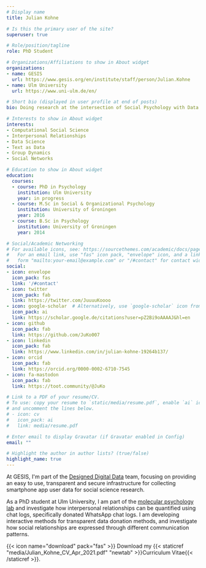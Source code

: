 ```yaml
---
# Display name
title: Julian Kohne

# Is this the primary user of the site?
superuser: true

# Role/position/tagline
role: PhD Student

# Organizations/Affiliations to show in About widget
organizations:
- name: GESIS
  url: https://www.gesis.org/en/institute/staff/person/Julian.Kohne
- name: Ulm University
  url: https://www.uni-ulm.de/en/

# Short bio (displayed in user profile at end of posts)
bio: Doing research at the intersection of Social Psychology with Data Science.

# Interests to show in About widget
interests:
- Computational Social Science
- Interpersonal Relationships
- Data Science
- Text as Data
- Group Dynamics
- Social Networks

# Education to show in About widget
education:
  courses:
  - course: PhD in Psychology
    institution: Ulm University
    year: in progress
  - course: M.Sc in Social & Organizational Psychology
    institution: University of Groningen
    year: 2016
  - course: B.Sc in Psychology
    institution: University of Groningen
    year: 2014

# Social/Academic Networking
# For available icons, see: https://sourcethemes.com/academic/docs/page-builder/#icons
#   For an email link, use "fas" icon pack, "envelope" icon, and a link in the
#   form "mailto:your-email@example.com" or "/#contact" for contact widget.
social:
- icon: envelope
  icon_pack: fas
  link: '/#contact'
- icon: twitter
  icon_pack: fab
  link: https://twitter.com/JuuuuKoooo
- icon: google-scholar  # Alternatively, use `google-scholar` icon from `ai` icon pack
  icon_pack: ai
  link: https://scholar.google.de/citations?user=pZ2Bi9oAAAAJ&hl=en
- icon: github
  icon_pack: fab
  link: https://github.com/JuKo007
- icon: linkedin
  icon_pack: fab
  link: https://www.linkedin.com/in/julian-kohne-19264b137/
- icon: orcid
  icon_pack: fab
  link: https://orcid.org/0000-0002-6710-7545
- icon: fa-mastodon
  icon_pack: fab
  link: https://toot.community/@JuKo

# Link to a PDF of your resume/CV.
# To use: copy your resume to `static/media/resume.pdf`, enable `ai` icons in `params.toml`, 
# and uncomment the lines below.
# - icon: cv
#   icon_pack: ai
#   link: media/resume.pdf

# Enter email to display Gravatar (if Gravatar enabled in Config)
email: ""

# Highlight the author in author lists? (true/false)
highlight_name: true
---
```


At GESIS, I'm part of the [Designed Digital Data](https://www.gesis.org/en/institute/departments/computational-social-science) team, focusing on providing
an easy to use, transparent and secure infrastructure for collecting smartphone app user data for social science research.

As a PhD student at Ulm University, I am part of the [molecular psychology lab](https://www.uni-ulm.de/in/psy-mp/) and investigate how interpersonal relationships can be quantified using chat logs, specifically donated WhatsApp chat logs. I am developing interactive methods for transparent data donation methods, and investigate how social relationships are expressed through different communication patterns.

{{< icon name="download" pack="fas" >}} Download my {{< staticref "media/Julian_Kohne_CV_Apr_2021.pdf" "newtab" >}}Curriculum Vitae{{< /staticref >}}.
